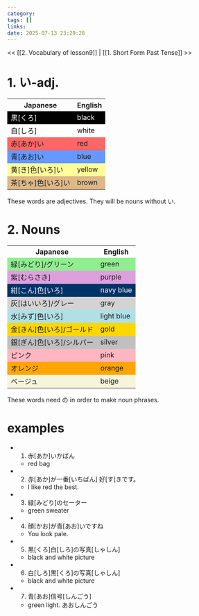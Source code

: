 ```yaml
---
category: 
tags: []
links:
date: 2025-07-13 23:29:28
---
```

<< [[2. Vocabulary of lesson9]] | [[1. Short Form Past Tense]] >>
# 1. い-adj.

<table>
  <tr>
    <th>Japanese</th>
    <th>English</th>
  </tr>
  <tr style="background-color:#000000; color:#fff;">
    <td>黒[くろ]</td>
    <td>black</td>
  </tr>
  <tr style="background-color:#fff; color:#000;">
    <td>白[しろ]</td>
    <td>white</td>
  </tr>
  <tr style="background-color:#ff6666;">
    <td>赤[あか]い</td>
    <td>red</td>
  </tr>
  <tr style="background-color:#6699ff;">
    <td>青[あお]い</td>
    <td>blue</td>
  </tr>
  <tr style="background-color:#ffff99;">
    <td>黄[き]色[いろ]い</td>
    <td>yellow</td>
  </tr>
  <tr style="background-color:#deb887;">
    <td>茶[ちゃ]色[いろ]い</td>
    <td>brown</td>
  </tr>
</table>

These words are adjectives. They will be nouns without い.

# 2. Nouns

<table>
  <tr>
    <th>Japanese</th>
    <th>English</th>
  </tr>
  <tr style="background-color:#90ee90;">
    <td>緑[みどり]/グリーン</td>
    <td>green</td>
  </tr>
  <tr style="background-color:#dda0dd;">
    <td>紫[むらさき]</td>
    <td>purple</td>
  </tr>
  <tr style="background-color:#003366; color:#fff;">
    <td>紺[こん]色[いろ]</td>
    <td>navy blue</td>
  </tr>
  <tr style="background-color:#d3d3d3;">
    <td>灰[はいいろ]/グレー</td>
    <td>gray</td>
  </tr>
  <tr style="background-color:#b0e0e6;">
    <td>水[みず]色[いろ]</td>
    <td>light blue</td>
  </tr>
  <tr style="background-color:#ffd700;">
    <td>金[きん]色[いろ]/ゴールド</td>
    <td>gold</td>
  </tr>
  <tr style="background-color:#c0c0c0;">
    <td>銀[ぎん]色[いろ]/シルバー</td>
    <td>silver</td>
  </tr>
  <tr style="background-color:#ffb6c1;">
    <td>ピンク</td>
    <td>pink</td>
  </tr>
  <tr style="background-color:#ffa500;">
    <td>オレンジ</td>
    <td>orange</td>
  </tr>
  <tr style="background-color:#f5f5dc;">
    <td>ベージュ</td>
    <td>beige</td>
  </tr>
</table>

These words need の in order to make noun phrases.

# examples

- 1. 赤\[あか\]いかばん
	- red bag
- 2. 赤\[あか\]が一番\[いちばん\] 好\[す\]きです。
    - I like red the best.
- 3. 緑\[みどり\]のセーター
    - green sweater
- 4. 顔\[かお\]が青\[あお\]いですね
    - You look pale.
- 5. 黒\[くろ\]白\[しろ\]の写真\[しゃしん\]
    - black and white picture
- 6. 白\[しろ\]黒\[くろ\]の写真\[しゃしん\]
    - black and white picture
- 7. 青\[あお\]信号\[しんごう\]
    - green light.
    あおしんごう